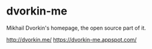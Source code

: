 # dvorkin-me
Mikhail Dvorkin's homepage, the open source part of it.

http://dvorkin.me/
https://dvorkin-me.appspot.com/
